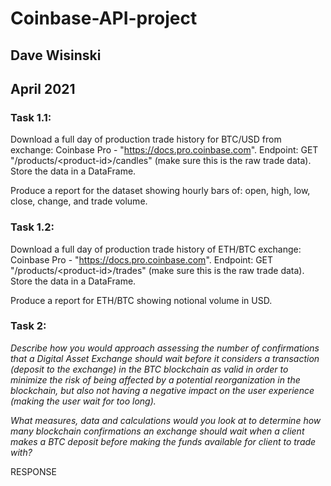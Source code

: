 # Coinbase-API-project
## Dave Wisinski
## April 2021

### Task 1.1:
Download a full day of production trade history for BTC/USD from exchange: Coinbase Pro - "https://docs.pro.coinbase.com". Endpoint: GET "/products/\<product-id>/candles" (make sure this is the raw trade data). Store the data in a DataFrame.

Produce a report for the dataset showing hourly bars of:
open, high, low, close, change, and trade volume.

### Task 1.2:
Download a full day of production trade history of ETH/BTC exchange: Coinbase Pro - "https://docs.pro.coinbase.com". Endpoint: GET "/products/\<product-id>/trades" (make sure this is the raw trade data). Store the data in a DataFrame.

Produce a report for ETH/BTC showing notional volume in USD.

### Task 2:
<em>Describe how you would approach assessing the number of confirmations that a Digital Asset Exchange should wait before it considers a transaction (deposit to the exchange) in the BTC blockchain as valid in order to minimize the risk of being affected by a potential reorganization in the blockchain, but also not having a negative impact on the user experience (making the user wait for too long).

What measures, data and calculations would you look at to determine how many blockchain confirmations an exchange should wait when a client makes a BTC deposit before making the funds available for client to trade with?</em>

RESPONSE


